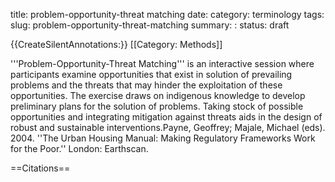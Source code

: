 title: problem-opportunity-threat matching
date: 
category: terminology
tags: 
slug: problem-opportunity-threat-matching
summary: : 
status: draft

{{CreateSilentAnnotations:}}
[[Category: Methods]]

'''Problem-Opportunity-Threat Matching''' is an interactive session where participants examine opportunities that exist in solution of prevailing problems and the threats that may hinder the exploitation of these opportunities. The exercise draws on indigenous knowledge to develop preliminary plans for the solution of problems. Taking stock of possible opportunities and integrating mitigation against threats aids in the design of robust and sustainable interventions.<ref name="Payne et. al 2004">Payne, Geoffrey; Majale, Michael (eds). 2004. ''The Urban Housing Manual: Making Regulatory Frameworks Work for the Poor.'' London: Earthscan.</ref>

==Citations==
<references />


